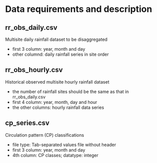 # Data requirements and description
## rr_obs_daily.csv
Multisite daily rainfall dataset to be disaggregated
* first 3 column: year, month and day
* other columnd: daily rainfall series in site order

## rr_obs_hourly.csv
Historical observed multisite hourly rainfall dataset
* the number of rainfall sites should be the same as that in rr_obs_daily.csv
* first 4 column: year, month, day and hour
* the other columns: hourly rainfall data series

## cp_series.csv
Circulation pattern (CP) classifications
* file type: Tab-separated values file without header
* first 3 column: year, month and day
* 4th column: CP classes; datatype: integer

